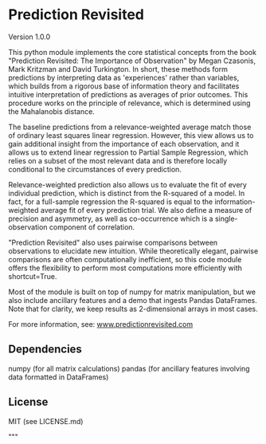 Prediction Revisited
====================

Version 1.0.0

This python module implements the core statistical concepts from the book
"Prediction Revisited: The Importance of Observation" by Megan Czasonis, Mark
Kritzman and David Turkington. In short, these methods form predictions by
interpreting data as 'experiences' rather than variables, which builds from a
rigorous base of information theory and facilitates intuitive interpretation
of predictions as averages of prior outcomes. This procedure works on the
principle of relevance, which is determined using the Mahalanobis distance. 

The baseline predictions from a relevance-weighted average match those of 
ordinary least squares linear regression. However, this view allows us to gain
additional insight from the importance of each observation, and it allows us
to extend linear regression to Partial Sample Regression, which relies on a 
subset of the most relevant data and is therefore locally conditional to the 
circumstances of every prediction. 

Relevance-weighted prediction also allows us to evaluate the fit of every
individual prediction, which is distinct from the R-squared of a model. In 
fact, for a full-sample regression the R-squared is equal to the information-
weighted average fit of every prediction trial. We also define a measure of
precision and asymmetry, as well as co-occurrence which is a single-
observation component of correlation. 

"Prediction Revisited" also uses pairwise comparisons between observations to
elucidate new intuition. While theoretically elegant, pairwise comparisons
are often computationally inefficient, so this code module offers the 
flexibility to perform most computations more efficiently with shortcut=True.

Most of the module is built on top of numpy for matrix manipulation, but we
also include ancillary features and a demo that ingests Pandas DataFrames. Note
that for clarity, we keep results as 2-dimensional arrays in most cases.

For more information, see: www.predictionrevisited.com

Dependencies
------------
numpy (for all matrix calculations)
pandas (for ancillary features involving data formatted in DataFrames)

License
-------
MIT (see LICENSE.md)

"""